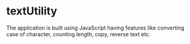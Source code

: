 # textUtility
The application is built using JavaScript having features like converting case of character, counting
length, copy, reverse text etc.

